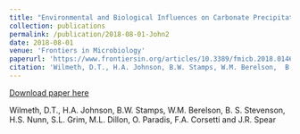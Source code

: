 ```yaml
---
title: "Environmental and Biological Influences on Carbonate Precipitation within Hot Spring Microbial Mats in Little Hot Creek, California"
collection: publications
permalink: /publication/2018-08-01-John2
date: 2018-08-01
venue: 'Frontiers in Microbiology'
paperurl: 'https://www.frontiersin.org/articles/10.3389/fmicb.2018.01464/abstract'
citation: 'Wilmeth, D.T., H.A. Johnson, B.W. Stamps, W.M. Berelson,  B. S. Stevenson, H.S. Nunn, S.L. Grim, M.L. Dillon,  O. Paradis, F.A. Corsetti and J.R. Spear'
---
```


<a href='https://www.frontiersin.org/articles/10.3389/fmicb.2018.01464/abstract'>Download paper here</a>

 Wilmeth, D.T., H.A. Johnson, B.W. Stamps, W.M. Berelson,  B. S. Stevenson, H.S. Nunn, S.L. Grim, M.L. Dillon,  O. Paradis, F.A. Corsetti and J.R. Spear
